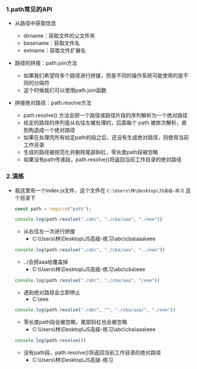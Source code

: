 ### 1.path常见的API

- 从路径中获取信息
  - dirname：获取文件的父文件夹
  - basename：获取文件名
  - extname：获取文件扩展名
- 路径的拼接：path.join方法
  - 如果我们希望将多个路径进行拼接，但是不同的操作系统可能使用的是不同的分隔符
  - 这个时候我们可以使用path.join函数

- 拼接绝对路径：path.resolve方法
  - path.resolve() 方法会把一个路径或路径片段的序列解析为一个绝对路径
  - 给定的路径的序列是从右往左被处理的，后面每个 path 被依次解析，直到构造成一个绝对路径
  - 如果在处理完所有给定path的段之后，还没有生成绝对路径，则使用当前工作目录
  - 生成的路径被规范化并删除尾部斜杠，零长度path段被忽略
  - 如果没有path传递段，path.resolve()将返回当前工作目录的绝对路径

### 2.演练

- 我这里有一个index.js文件，这个文件在 `C:\Users\林\Desktop\JS高级-练习` 这个目录下

  ```js
  const path = require("path");
  
  console.log(path.resolve("./abc", "./cba/aaa", "./eee"))
  ```

  - 从右往左一次进行拼接
    - C:\Users\林\Desktop\JS高级-练习\abc\cba\aaa\eee

  ```js
  console.log(path.resolve("./abc", "./cba/aaa", "../eee"))
  ```

  - ../会把aaa给覆盖掉
    - C:\Users\林\Desktop\JS高级-练习\abc\cba\eee

  ```js
  console.log(path.resolve("./abc", "./cba/aaa", "/eee"))
  ```

  - 遇到绝对路径会立即停止
    - C:\eee

  ```js
  console.log(path.resolve("./abc", "", "./cba/aaa/", "./eee"))
  ```

  - 零长度path段会被忽略，尾部斜杠也会被忽略
    - C:\Users\林\Desktop\JS高级-练习\abc\cba\aaa\eee

  ```js
  console.log(path.resolve())
  ```

  - 没有path段，path.resolve()将返回当前工作目录的绝对路径
    - C:\Users\林\Desktop\JS高级-练习